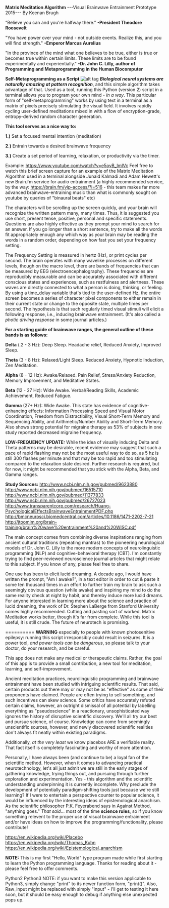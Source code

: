 **Matrix Meditation Algorithm**
---Visual Brainwave Entrainment Prototype 2015---
By Keenan Brugh

“Believe you can and you're halfway there.” 
    **-President Theodore Roosevelt**
       
"You have power over your mind - not outside events. Realize this, and you will find strength."
    **-Emperor Marcus Aurelius**

"In the province of the mind what one believes to be true, either is true or becomes true within certain limits. These limits are to be found experimentally and experientially." 
    **-Dr. John C. Lilly, author of Programming and Metaprogramming in the Human Biocomputer**

**Self-Metaprogramming as a Script**
![alt tag]("https://media.giphy.com/media/5JVidsYg7sEfK/giphy.gif")
**_Biological neural systems are naturally amazing at pattern recognition_**, and this simple algorithm takes advantage of that. Used as a tool, running this Python (version 2) script in a terminal allows you to program your own mind - *in a way*. This particular form of "self-metaprogramming" works by using text in a terminal as a matrix of pixels precisely stimulating the visual field. It involves rapidly cycling user-defined meditations mixed in with a flow of encryption-grade, entropy-derived random character generation.

**This tool serves as a nice way to:**

   **1.)** Set a focused mental intention (meditation)

   **2.)** Entrain towards a desired brainwave frequency 

   **3.)** Create a set period of learning, relaxation, or productivity via the timer. 

Example: https://www.youtube.com/watch?v=e5ovB_ImIVc Feel free to watch this brief screen capture for an example of the Matrix Meditation Algorithm used in a terminal alongside Junaid Kalmadi and Adam Hewett's new Brain.fm service for audio entrainment (a highly recommended service, by the way: https://brain.fm/vip-access/?i=516 - this team makes far more advanced brainwave-entraining music than what is commonly sought on youtube by queries of "binaural beats" etc) 

The characters will be scrolling up the screen quickly, and your brain will recognize the written pattern many, many times. Thus, it is suggested you use short, present tense, positive, personal and specific statements. Questions are also highly effective as they prompt your mind to search for an answer. If you go longer than a short sentence, try to make all the words fit appropriately enough any which way as your brain may be reading the words in a random order, depending on how fast you set your frequency setting.

The Frequency Setting is measured in hertz (Hz), or print cycles per second. The brain operates with many wavelike processes on different levels, though on the macro level, there are bands of frequencies that can be measured by EEG (electroencephalography). These frequencies are reproducibly measurable and can be accurately associated with different conscious states and experiences, such as restfulness and alertness. These waves are directly connected to what a person is doing, thinking, or feeling. By using a time_delay variable that's tied to the user-defined Hz, the entire screen becomes a series of character pixel components to either remain in their current state or change to the opposite state, multiple times per second. The hypothesis is that such regularly timed visual stimuli will elicit a following response, i.e., inducing brainwave entrainment. (It's also called a *photic driving response* in some journal articles.)

**For a starting guide of brainwave ranges, the general outline of these bands is as follows:**

**Delta** (.2 - 3 Hz):
        Deep Sleep. Headache relief, Reduced Anxiety, Improved Sleep.
        
**Theta** (3 - 8 Hz):
        Relaxed/Light Sleep. Reduced Anxiety, Hypnotic Induction, Zen Meditation.
        
**Alpha** (8 - 12 Hz):
        Awake/Relaxed. Pain Relief, Stress/Anxiety Reduction, Memory Improvement, and Meditative States.

**Beta** (12 - 27 Hz):
        Wide Awake. Verbal/Reading Skills, Academic Achievement, Reduced Fatigue.
        
**Gamma** (27+ Hz):
        Wide Awake. This state has evidence of cognitive-enhancing effects: Information Processing Speed and Visual Motor Coordination, Freedom from Distractibility, Visual Short-Term Memory and Sequencing Ability, and Arithmetic/Number Ability and Short-Term Memory. Also shows strong potential for migraine therapy as 53% of subjects in one study reported decreased migraine frequency.

**LOW-FREQUENCY UPDATE:**
       While the idea of visually inducing Delta and Theta patterns may be desirable, recent evidence may suggest that such a pace of rapid flashing may not be the most useful way to do so, as 5 hz is still 300 flashes per minute and that may be too rapid and too stimulating compared to the relaxation state desired. Further research is required, but for now, it might be recommended that you stick with the Alpha, Beta, and Gamma ranges.

**Study Sources:**
http://www.ncbi.nlm.nih.gov/pubmed/9623880
http://www.ncbi.nlm.nih.gov/pubmed/16515710
http://www.ncbi.nlm.nih.gov/pubmed/11377833
http://www.ncbi.nlm.nih.gov/pubmed/26727023
http://www.transparentcorp.com/research/Huang-PsychologicalEffectsBrainwaveEntrainmentPDF.php
http://bmcneurosci.biomedcentral.com/articles/10.1186/1471-2202-7-21
http://jtoomim.org/brain-training/brain%20wave%20entrainment%20and%20WISC.pdf


The main concept comes from combining diverse inspirations ranging from ancient cultural traditions (repeating mantras) to the pioneering neurological models of Dr. John C. Lilly to the more modern concepts of neurolinguistic programming (NLP) and cognitive-behavioral therapy (CBT). I'm constantly trying to find peer-reviewed neuroscience journal articles that might relate to this subject. If you know of any, please feel free to share.

One use has been to elicit lucid dreaming. A decade ago, I would have written the prompt, "Am I awake?", in a text editor in order to cut & paste it some ten thousand times in an effort to further train my brain to ask such a seemingly obvious question (while awake) and inspiring my mind to do the same reality check at night by habit, and thereby induce more lucid dreams. For anyone interested in learning more about the science and practice of lucid dreaming, the work of Dr. Stephen LaBerge from Stanford University comes highly recommended. Cutting and pasting sort of worked. Matrix Meditation works better, though it's far from complete. While this tool is useful, it is still crude. The future of neurotech is promising.

==========
**WARNING** especially to people with known photosenitive epilepsy: running this script irresponsibly could result in seizures. It is a power tool, *and power tools can be dangerous*, so please talk to your doctor, do your research, and be careful.

This app does not make any medical or therapeutic claims. Rather, the goal of this app is to provide a small contribution, a new tool for meditation, learning, and self-improvement.

Ancient meditation practices, neurolinguistic programming and brainwave entrainment have been studied with intriguing scientific results. That said, certain products out there may or may not be as "effective" as some of their proponents have claimed. People are often trying to sell something, and such incentives can skew science. Some critics have accurately refuted certain claims, however, an outright dismissal of all potential by labelling everything as "pseudoscience" in a reactionary, unsophisticated way ignores the history of disruptive scientific discovery. We'll all try our best and pursue science, of course. Knowledge can come from seemingly unscientific sources, however, and newly discovered scientific realities don't always fit neatly within existing paradigms.

Additionally, *at the very least* we know placebos ARE a verifiable reality. That fact itself is completely fascinating and worthy of more attention. 

Personally, I have always been (and continue to be) a loyal fan of the scientific method. However, when it comes to advancing practical neurotechnology, let's all just admit we are still in the early stages of gathering knowledge, trying things out, and pursuing through further exploration and experimentation. Yes - this algorithm and the scientific understanding underpinning it is currently incomplete. Why preclude the development of potentially paradigm-shifting tools just because we're still learning? If I were to entertain a perspective counter to popular science, it would be influenced by the interesting ideas of epistemological anarchism. As the scientific philosopher P.K. Feyerabend says in Against Method, "anything goes." *That said*... most of the time **science rules**, so if you know something relevent to the proper use of visual brainwave entrainment and/or have ideas on how to improve the programming/functionality, please contribute!

https://en.wikipedia.org/wiki/Placebo
https://en.wikipedia.org/wiki/Thomas_Kuhn
https://en.wikipedia.org/wiki/Epistemological_anarchism

**NOTE:**
This is my first "Hello, World" type program made while first starting to learn the Python programming language. Thanks for reading about it - please feel free to offer comments.

Python2 Python3 NOTE: if you want to make this version applicable to Python3, simply change "print" to its newer function form, "print()". Also, Raw_input might be replaced with simply "input" - I'll get to testing it here soon, but it should be easy enough to debug if anything else unexpected pops up.


